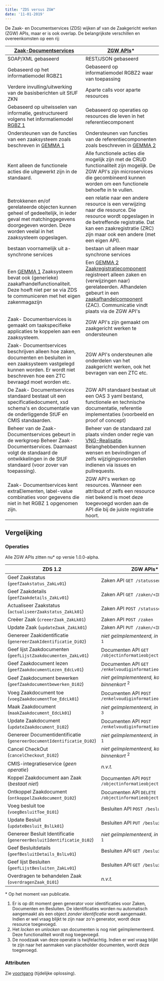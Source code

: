 ```yaml
---
title: "ZDS versus ZGW"
date: '11-01-2019'
---
```


De Zaak- en Documentservices (ZDS) wijken af van de Zaakgericht werken (ZGW)
APIs, maar er is ook overlap. De belangrijkste verschillen en overeenkomsten op
een rij:

[Zaak-Documentservices](https://www.gemmaonline.nl/index.php/Zaak-_en_Documentservices) | [ZGW APIs](https://ref.tst.vng.cloud/standaard/index)\*
--- | ---
SOAP/XML gebaseerd	                                                                        | REST/JSON gebaseerd
Gebaseerd op het informatiemodel RGBZ1	                                                    | Gebaseerd op informatiemodel RGBZ2 waar van toepassing
Verdere invulling/uitwerking van de basisberichten uit StUF ZKN	                            | Aparte calls voor aparte resources
Gebaseerd op uitwisselen van informatie, gestructureerd volgens het informatiemodel [RGBZ 1](https://www.gemmaonline.nl/index.php/Informatiemodel_Zaken_(RGBZ))	| Gebaseerd op operaties op resources die leven in het referentiecomponent
Ondersteunen van de functies van een zaaksysteem zoals beschreven in [GEMMA 1](https://www.gemmaonline.nl/index.php/Overzicht_GEMMA_1_referentiecomponenten)	            | Ondersteunen van functies van de referentiecomponenten zoals beschreven in [GEMMA 2](https://www.gemmaonline.nl/index.php/Overzicht_generieke_referentiecomponenten_GEMMA_2)
Kent alleen de functionele acties die uitgewerkt zijn in de standaard.	                    | Alle functionele acties die mogelijk zijn met de CRUD functionaliteit zijn mogelijk. De ZGW API's zijn microservices die gecombineerd kunnen worden om een functionele behoefte in te vullen.
Betrokkenen en/of gerelateerde objecten kunnen geheel of gedeeltelijk, in ieder geval met matchinggegevens doorgegeven worden. Deze worden veelal in het zaaksysteem opgeslagen.	                                                             | een relatie naar een andere resource is een verwijzing naar die resource. Die resource wordt opgeslagen in de betreffende registratie. Dat kan een zaakregistratie (ZRC) zijn maar ook een andere (met een eigen API). 
bestaan voornamelijk uit a-synchrone services	                                            | bestaan uit alleen maar synchrone services
Een [GEMMA 1](https://www.gemmaonline.nl/index.php/Overzicht_GEMMA_1_referentiecomponenten) Zaaksysteem bevat ook (generieke) zaakafhandelfunctionaliteit. Deze hoeft niet per se via ZDS te communiceren met het eigen zakenmagazijn  | Een [GEMMA 2](https://www.gemmaonline.nl/index.php/Overzicht_generieke_referentiecomponenten_GEMMA_2) [Zaakregistratiecomponent](https://www.gemmaonline.nl/index.php/GEMMA2/0.9/id-a97b6545-d5a7-485d-9b13-3ce22db5b9cf) registreert alleen zaken en (verwijzingen naar) gerelateerden. Afhandelen gebeurt in een [zaakafhandelcomponent](https://www.gemmaonline.nl/index.php/GEMMA2/0.9/id-f2dfbd0b-9d36-405c-bdbe-827f3296de29) (ZAC). Communicatie vindt plaats via de ZGW API's
Zaak- Documentservices is gemaakt om taakspecifieke applicaties te koppelen aan een zaaksysteem. | ZGW API's zijn gemaakt om zaakgericht werken te ondersteunen
Zaak- Documentservices beschrijven alleen hoe zaken, documenten en besluiten in een zaaksysteem vastgelegd kunnen worden. Er wordt niet beschreven hoe een ZTC bevraagd moet worden etc.                                                           | ZGW API's ondersteunen alle onderdelen van het zaakgericht werken, ook het bevragen van een ZTC etc.
De Zaak- Documentservices standaard bestaat uit een specificatiedocument, xsd schema's en documentatie van de onderliggende StUF en CMIS standaarden.                                                                                | ZGW API standaard bestaat uit een OAS 3 yaml bestand, functionele en technische documentatie,  referentie implementaties (voorbeeld en proof of concept)
Beheer van de Zaak- Documentservices gebeurt in de werkgroep Beheer Zaak- Documentservices. Daarnaast volgt de standaard de ontwikkelingen in de StUF standaard (voor zover van toepassing).                                                      | Beheer van de standaard zal plaats vinden onder regie van [VNG-Realisatie](https://www.vngrealisatie.nl/). Belanghebbenden kunnen wensen en bevindingen of zelfs wijzigingsvoorstellen indienen via issues en pullrequests. 
Zaak- Documentservices kent extraElementen, label-value combinaties voor gegevens die niet in het RGBZ 1 opgenomen zijn.  | ZGW API's werken op resources. Wanneer een attribuut of zelfs een resource niet bekend is moet deze toegevoegd worden aan de API die bij de juiste registratie hoort.


## Vergelijking

### Operaties

Alle ZGW APIs zitten nu\* op versie 1.0.0-alpha.

ZDS 1.2 | ZGW APIs\*
--- | ---
Geef Zaakstatus (`geefZaakstatus_ZakLv01`)                              | Zaken API `GET /statussen?zaak=<ID>`  
Geef Zaakdetails (`geefZaakdetails_ZakLv01`)                            | Zaken API `GET /zaken/<ID>` 
Actualiseer Zaakstatus (`actualiseerZaakstatus_ZakLk01`)                | Zaken API `POST /statussen/`
Creëer Zaak (`creeerZaak_ZakLk01`)                                      | Zaken API `POST /zaken`
Update Zaak (`updateZaak_ZakLk01`)                                      | Zaken API `PUT /zaken/<ID>`
Genereer Zaakidentificatie (`genereerZaakIdentificatie_Di02`)           | *niet geïmplementeerd, in overweging* <sup>1</sup>
Geef lijst Zaakdocumenten (`geefLijstZaakdocumenten_ZakLv01`)           | Documenten API `GET /objectinformatieobjecten`
Geef Zaakdocument lezen (`geefZaakdocumentLezen_EdcLv01`)               | Documenten API `GET /enkelvoudiginformatieobjecten/<ID>`
Geef Zaakdocument bewerken (`geefZaakdocumentbewerken_Di02`)            | *niet geïmplementeerd, komt binnenkort* <sup>2</sup>
Voeg Zaakdocument toe (`voegZaakdocumentToe_EdcLk01`)                   | Documenten API `POST /enkelvoudiginformatieobjecten`
Maak Zaakdocument (`maakZaakdocument_EdcLk01`)                          | *niet geïmplementeerd, in overweging* <sup>3</sup>
Update Zaakdocument (`updateZaakdocument_Di02`)                         | Documenten API `POST /enkelvoudiginformatieobjecten`    
Genereer Documentidentificatie (`genereerDocumentIdentificatie_Di02`)   | *niet geïmplementeerd, in overweging* <sup>1</sup>
Cancel CheckOut (`cancelCheckout_Di02`)                                 | *niet geïmplementeerd, komt binnenkort* <sup>2</sup>
CMIS-integratieservice (*geen operatie*)                                | *n.v.t.*
Koppel Zaakdocument aan Zaak (*bestaat niet*)                           | Documenten API `POST /objectinformatieobjecten`
Ontkoppel Zaakdocument (`ontkoppelZaakdocument_Di02`)                   | Documenten API `DELETE /objectinformatieobjecten`
Voeg besluit toe (`voegBesluitToe_Di01`)                                | Besluiten API `POST /besluiten`
Update Besluit (`updateBesluit_BslLk01`)                                | Besluiten API `PUT /besluiten`
Genereer Besluit Identificatie (`genereerBesluitIdentificatie_Di02`)    | *niet geïmplementeerd, in overweging* <sup>1</sup>
Geef Besluitdetails (`geefBesluitDetails_BslLv01`)                      | Besluiten API `GET /besluiten/<ID>`
Geef lijst Besluiten (`geefLijstBesluiten_ZakLv01`)                     | Besluiten API `GET /besluiten`
Overdragen te behandelen Zaak (`overdragenZaak_Di01`)                   | *n.v.t.*


\* Op het moment van publicatie.
1. Er is op dit moment geen generator voor identificaties voor Zaken, 
   Documenten en Besluiten. De identificaties worden nu automatisch aangemaakt
   als een object *zonder identificatie* wordt aangemaakt. Indien er wel vraag
   blijkt te zijn naar zo'n generator, wordt deze resource toegevoegd.
2. Het *locken* en *unlocken* van documenten is nog niet geïmplementeerd. Deze
   functionaliteit wordt nog toegevoegd.
3. De noodzaak van deze operatie is twijfelachtig. Indien er wel vraag blijkt
   te zijn naar het aanmaken van placeholder documenten, wordt deze toegevoegd.

### Attributen

Zie [voortgang](https://github.com/VNG-Realisatie/gemma-zaken/issues/549#issuecomment-446919312) (tijdelijke oplossing).
